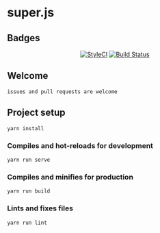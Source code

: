 # super.js

## Badges

<center>

[![StyleCI](https://github.styleci.io/repos/149175712/shield?branch=master)](https://github.styleci.io/repos/149175712) 
[![Build Status](https://travis-ci.org/SuperPHP/superjs.svg?branch=master)](https://travis-ci.org/SuperPHP/superjs)

</center>

## Welcome
```
issues and pull requests are welcome
```

## Project setup
```
yarn install
```

### Compiles and hot-reloads for development
```
yarn run serve
```

### Compiles and minifies for production
```
yarn run build
```

### Lints and fixes files
```
yarn run lint
```
